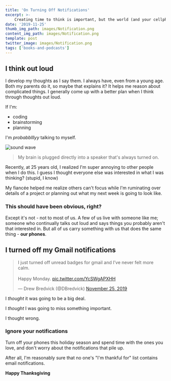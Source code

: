 ```yaml
---
title: 'On Turning Off Notifications'
excerpt: >-
    Creating time to think is important, but the world (and your cellphone) tries to steal it.
date: '2019-11-25'
thumb_img_path: images/Notification.png
content_img_path: images/Notification.png
template: post
twitter_image: images/Notification.png
tags: ['books-and-podcasts']
---
```


## I think out loud
I develop my thoughts as I say them. I always have, even from a young age. Both my parents do it, so maybe that explains it? It helps me reason about complicated things. I generally come up with a better plan when I think through thoughts out loud. 

If I'm:
- coding
- brainstorming
- planning

I'm _probabblllyy_ talking to myself.

![sound wave](/images/Speaker.png)
>My brain is plugged directly into a speaker that's always turned on.

Recently, at 25 years old, I realized I'm super annoying to other people when I do this. I guess I thought everyone else was interested in what I was thinking? (stupid, I know)

My fiancée helped me realize others can't focus while I'm ruminating over details of a project or planning out what my next week is going to look like.

### This should have been obvious, right?

Except it's not - not to most of us. A few of us live with someone like me; someone who continually talks out loud and says things you probably aren't that interested in. But all of us carry something with us that does the same thing - **our phones**.

## I turned off my Gmail notifications

<blockquote class="twitter-tweet"><p lang="en" dir="ltr">I just turned off unread badges for gmail and I’ve never felt more calm. <br><br>Happy Monday. <a href="https://t.co/YcSWgAPXHH">pic.twitter.com/YcSWgAPXHH</a></p>&mdash; Drew Bredvick (@DBredvick) <a href="https://twitter.com/DBredvick/status/1198958279512211456?ref_src=twsrc%5Etfw">November 25, 2019</a></blockquote> <script async src="https://platform.twitter.com/widgets.js" charset="utf-8"></script>

I _thought_ it was going to be a big deal.

I _thought_ I was going to miss something important.

I thought wrong.

### Ignore your notifications

Turn off your phones this holiday season and spend time with the ones you love, and don't worry about the notifications that pile up. 

After all, I'm reasonably sure that no one's "I'm thankful for" list contains email notifications.

**Happy Thanksgiving**


